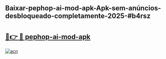 ## Baixar-pephop-ai-mod-apk-Apk-sem-anúncios-desbloqueado-completamente-2025-#b4rsz

# <h2><a href="https://ainizakaria.my?title=pephop-ai-mod-apk&ref=20M">🔗👉 🔴 pephop-ai-mod-apk</a></h2>

[![acn](https://github.com/user-attachments/assets/0f9c940e-d8b0-45ae-aac7-cd30a18b3e1c)](https://ainizakaria.my?title=pephop-ai-mod-apk&ref=20M)

